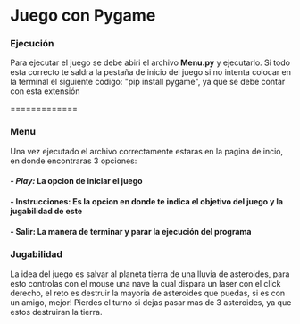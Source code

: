 # Juego con Pygame

### Ejecución
Para ejecutar el juego se debe abiri el archivo **Menu.py** y ejecutarlo.
Si todo esta correcto te saldra la pestaña de inicio del juego si no intenta colocar en la terminal el siguiente codigo:
"pip install pygame", ya que se debe contar con esta extensión

=============
### Menu
Una vez ejecutado el archivo correctamente estaras en la pagina de incio, en donde encontraras 3 opciones:
#### *- Play:* La opcion de iniciar el juego 
#### **- Instrucciones:** Es la opcion en donde te indica el objetivo del juego y la jugabilidad de este
#### **- Salir:** La manera de terminar y parar la ejecución del programa

### Jugabilidad 
La idea del juego es salvar al planeta tierra de una lluvia de asteroides, para esto controlas con el mouse una nave la cual dispara un laser con el click derecho, el reto es destruir la mayoria de asteroides que puedas, si es con un amigo, mejor! Pierdes el turno si dejas pasar mas de 3 asteroides, ya que estos destruiran la tierra.
